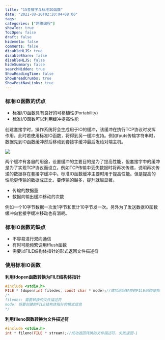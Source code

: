 ```yaml
---
title: "15套接字与标准IO函数"
date: "2021-08-20T02:20:04+08:00"
tags:
categories: ["网络编程"]
showToc: true
TocOpen: false
draft: false
hidemeta: false
comments: false
disableHLJS: true
disableShare: false
disableHLJS: false
hideSummary: false
searchHidden: true
ShowReadingTime: false
ShowBreadCrumbs: true
ShowPostNavLinks: true
---
```


### 标准IO函数的优点

- 标准I/O函数具有良好的可移植性(Portability)
- 标准I/O函数可以利用缓冲提高性能

创建套接字时，操作系统将会生成用于IO的缓冲，该缓冲在执行TCP协议时发挥作用。此时若使用标准IO函数，将得到另一缓冲支持。例如fputs传输字符串时，数据先到IO函数缓冲然后移动到套接字缓冲最后发给对端主机。

![](https://i.loli.net/2019/01/29/5c500e53ad9aa.png)

两个缓冲有各自的用途，设置缓冲的主要目的是为了提高性能，但套接字中的缓冲是为了实现TCP协议而设立，例如TCP传输中丢失数据时将再次传递，说明再次传递的数据存在套接字缓冲中。标准IO函数缓冲主要时用于提高性能。但是提高的性能更传输的数据成正比，要传输的越多，提升就越显著。

- 传输的数据量
- 数据向输出缓冲移动的次数

例如一个10字节数据一次发1字节和累计10字节发一次。另外为了发送数据IO函数缓冲向套接字缓冲移动也有消耗。

### 标准IO函数的缺点

- 不容易进行双向通信
- 有时可能频繁调用fflush函数
- 需要以FILE结构体指针的形式返回文件描述符

### 使用标准IO函数

**利用fdopen函数转换为FILE结构体指针**

```c
#include <stdio.h>
FILE * fdopen(int filedes, const char * mode);//成功返回转换的FILE结构体指针，失败返回NULL
/*
filedes: 需要转换的文件描述符 
mode: 将要创建的FILE结构体指针的模式信息
*/
```

**利用fileno函数转换为文件描述符**

```c
#include <stdio.h>
int * fileno(FILE * stream);//成功返回转换的文件描述符，失败返回-1
```
